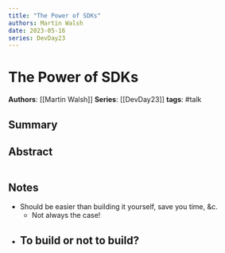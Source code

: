 ```yaml
---
title: "The Power of SDKs"
authors: Martin Walsh
date: 2023-05-16
series: DevDay23
---
```


# The Power of SDKs

**Authors**: [[Martin Walsh]]
**Series**: [[DevDay23]]
**tags**: #talk

## Summary

## Abstract
```

```

## Notes
- Should be easier than building it yourself, save you time, &c.
	- Not always the case!
- To build or not to build?
	- 
